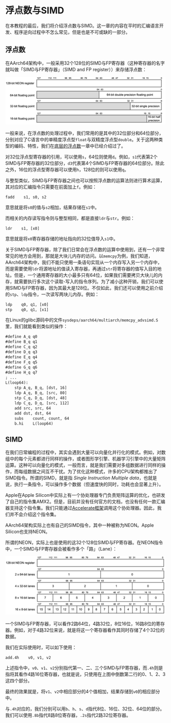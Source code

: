 # 浮点数与SIMD

在本教程的最后，我们将介绍浮点数与SIMD。这一章的内容在平时的汇编语言开发、程序逆向过程中不怎么常见，但是也是不可或缺的一部分。

## 浮点数

在AArch64架构中，一般采用32个128位的SIMD与FP寄存器（这种寄存器的名字就叫做「SIMD与FP寄存器」（SIMD and FP register））来存储浮点数：

![NEON FP registers](./assets/16-neon-fp.png)

一般来说，在浮点数的处理过程中，我们常用的是其中的32位部分和64位部分，分别对应了C语言中的单精度浮点型`float`与双精度浮点型`double`。关于这两种类型的编码、特性，我们在[底层的浮点数](./2-底层的浮点数.md)一章中已经介绍过了。

对32位浮点型寄存器的引用，可以使用`s`，64位则使用`d`。例如，`s1`代表第2个SIMD与FP寄存器的32位部分，`d3`代表第4个SIMD与FP寄存器的64位部分。除此之外，16位的浮点型寄存器可以使用`h`，128位的则可以使用`q`。

与整型类似，SIMD与FP寄存器之间也可以按照浮点数的运算法则进行算术运算，其对应的汇编指令只需要在前面加上`f`。例如：

```armasm
fadd    s1, s0, s2
```

意思就是将`s0`的值与`s2`相加，结果存储在`s1`中。

而相关的内存读写指令则与整型相同，都是直接`ldr`与`str`。例如：

```armasm
ldr    s1, [x0]
```

意思就是将`x0`寄存器存储的地址指向的32位值导入`s1`中。

关于SIMD与FP寄存器，除了我们日常会在浮点数的运算中使用到，还有一个非常常见的地方会用到，那就是大块儿内存的访问。以`memcpy`为例，我们知道，AArch64架构中，我们不能只使用一条语句实现从一个内存写入另一个内存中，而是需要使用`ldr`将源地址的值读入寄存器，再通过`str`将寄存器的值写入目的地址。但是，一个通用寄存器的大小最多只有64位，如果我们需要拷贝大块儿的内存，就需要执行多次这个读取-写入的指令序列。为了减小这种开销，我们可以使用SIMD与FP寄存器，因为其最大是128位。不仅如此，我们还可以使用之前介绍的`stp`、`ldp`指令，一次读写两块儿内存。例如：

```armasm
ldp    q0, q1, [x0]
stp    q0, q1, [x1]
```

在Linux的glibc源码中的文件`sysdeps/aarch64/multiarch/memcpy_advsimd.S`里，我们就能看到类似的操作：

```armasm
#define A_q	q0
#define B_q	q1
#define C_q	q2
#define D_q	q3
#define E_q	q4
#define F_q	q5
#define G_q	q6
#define H_q	q7
; ...
L(loop64):
	stp	A_q, B_q, [dst, 16]
	ldp	A_q, B_q, [src, 80]
	stp	C_q, D_q, [dst, 48]
	ldp	C_q, D_q, [src, 112]
	add	src, src, 64
	add	dst, dst, 64
	subs	count, count, 64
	b.hi	L(loop64)
```

## SIMD

在我们日常编程的过程中，其实会遇到大量可以向量化并行化的模式。例如，对数组中的每个元素都进行同样的操作，或者图形学引擎、机器学习引擎中的大量矩阵运算。这种可以向量化的模式，一般而言，就是我们需要对多组数据进行同样的操作，而每组数据之间互不干扰。为了优化这种模式，许多的CPU架构都推出了SIMD指令。所谓的SIMD，就是指 _Single Instruction Multiple data_，也就是说，执行一条指令，可以操作多个数据（但速度快的同时，功耗也会显著上升）。

Apple在Apple Silicon中实际上有一个协处理器专门负责矩阵运算的优化，也研发了自己的指令集AMX2。但是，目前并没有任何官方的文档，也没有任何一款汇编器支持这个指令集。我们只能通过[Accelerate框架](https://developer.apple.com/accelerate/)调用这个协处理器。因此，我们并不会介绍这个指令集。

AArch64架构实际上也有自己的SIMD指令，其中一种被称为NEON。Apple Silicon也支持NEON。

所谓的NEON，实际上也是使用的这32个128位SIMD与FP寄存器。在NEON指令中，一个SIMD与FP寄存器会被看作多个「路」（Lane）：

![NEON vector](./assets/16-neon-vector.png)

一个SIMD与FP寄存器，可以看作2路64位，4路32位，8位16位，16路8位的寄存器。例如，对于4路32位来说，就是将这一个寄存器看作其同时存储了4个32位的数据。

我们在实际使用时，可以如下使用：

```armasm
add.4h    v0, v1, v2
```

上述指令中，`v0`、`v1`、`v2`分别指代第一、二、三个SIMD与FP寄存器，而`.4h`则是指将其看作4路16位寄存器，也就是说，只使用在上图中倒数第二行的0、1、2、3这四个部分。

最终的效果就是，将`v1`、`v2`中相应部分的4个值相加，结果存储到`v0`的相应部分中。

与`.4h`对应的，我们分别可以用`b`、`h`、`s`、`d`指代8位、16位、32位、64位的部分。我们可以使用`.8b`指代8路8位寄存器，`.2s`指代2路32位寄存器。
